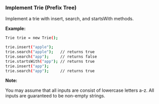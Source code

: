 ### Implement Trie (Prefix Tree)

Implement a trie with insert, search, and startsWith methods.

**Example:**

```bash
Trie trie = new Trie();

trie.insert("apple");
trie.search("apple");   // returns true
trie.search("app");     // returns false
trie.startsWith("app"); // returns true
trie.insert("app");   
trie.search("app");     // returns true
```

**Note:**

You may assume that all inputs are consist of lowercase letters a-z.
All inputs are guaranteed to be non-empty strings.
